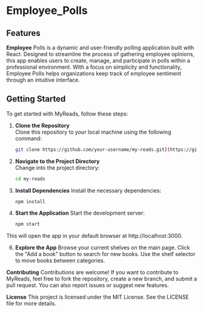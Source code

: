 # Employee_Polls

## Features
**Employee** Polls is a dynamic and user-friendly polling application built with React. 
Designed to streamline the process of gathering employee opinions, this app enables users to create, manage, and participate in polls within a professional environment. 
With a focus on simplicity and functionality, Employee Polls helps organizations keep track of employee sentiment through an intuitive interface.

## Getting Started

To get started with MyReads, follow these steps:

1. **Clone the Repository**  
   Clone this repository to your local machine using the following command:
   ```bash
   git clone https://github.com/your-username/my-reads.git](https://github.com/kjjjoP3/MyReads-A-Book-Tracking-App.git
2. **Navigate to the Project Directory**  
    Change into the project directory:    
   ```bash
   cd my-reads

4. **Install Dependencies**
    Install the necessary dependencies:
   ```bash 
   npm install

5. **Start the Application**
    Start the development server:
   ```bash 
   npm start   
This will open the app in your default browser at http://localhost:3000.

6. **Explore the App**
    Browse your current shelves on the main page.
    Click the "Add a book" button to search for new books.
    Use the shelf selector to move books between categories.

**Contributing**
  Contributions are welcome! If you want to contribute to MyReads, feel free to fork the repository, create a new branch, and submit a pull request. You can also report issues or suggest new features.

**License**
  This project is licensed under the MIT License. See the LICENSE file for more details.
